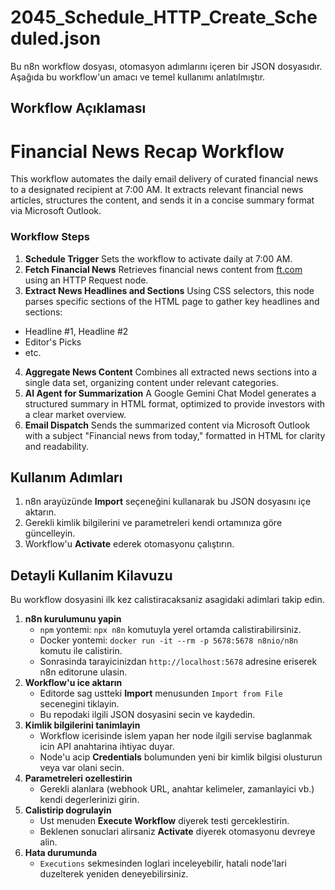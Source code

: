 # 2045_Schedule_HTTP_Create_Scheduled.json

Bu n8n workflow dosyası, otomasyon adımlarını içeren bir JSON dosyasıdır.
Aşağıda bu workflow'un amacı ve temel kullanımı anlatılmıştır.

## Workflow Açıklaması
# Financial News Recap Workflow

This workflow automates the daily email delivery of curated financial news to a designated recipient at 7:00 AM. It extracts relevant financial news articles, structures the content, and sends it in a concise summary format via Microsoft Outlook.

### Workflow Steps
1. **Schedule Trigger** 
 Sets the workflow to activate daily at 7:00 AM.
2. **Fetch Financial News** 
 Retrieves financial news content from [ft.com](https://www.ft.com/) using an HTTP Request node.
3. **Extract News Headlines and Sections** 
 Using CSS selectors, this node parses specific sections of the HTML page to gather key headlines and sections:
 - Headline #1, Headline #2
 - Editor's Picks
 - etc.
4. **Aggregate News Content** 
 Combines all extracted news sections into a single data set, organizing content under relevant categories.
5. **AI Agent for Summarization** 
 A Google Gemini Chat Model generates a structured summary in HTML format, optimized to provide investors with a clear market overview.
6. **Email Dispatch** 
 Sends the summarized content via Microsoft Outlook with a subject "Financial news from today," formatted in HTML for clarity and readability.

## Kullanım Adımları
1. n8n arayüzünde **Import** seçeneğini kullanarak bu JSON dosyasını içe aktarın.
2. Gerekli kimlik bilgilerini ve parametreleri kendi ortamınıza göre güncelleyin.
3. Workflow'u **Activate** ederek otomasyonu çalıştırın.
## Detayli Kullanim Kilavuzu

Bu workflow dosyasini ilk kez calistiracaksaniz asagidaki adimlari takip edin.

1. **n8n kurulumunu yapin**  
   - `npm` yontemi: `npx n8n` komutuyla yerel ortamda calistirabilirsiniz.  
   - Docker yontemi: `docker run -it --rm -p 5678:5678 n8nio/n8n` komutu ile calistirin.  
   - Sonrasinda tarayicinizdan `http://localhost:5678` adresine eriserek n8n editorune ulasin.
2. **Workflow'u ice aktarın**  
   - Editorde sag ustteki **Import** menusunden `Import from File` secenegini tiklayin.  
   - Bu repodaki ilgili JSON dosyasini secin ve kaydedin.
3. **Kimlik bilgilerini tanimlayin**  
   - Workflow icerisinde islem yapan her node ilgili servise baglanmak icin API anahtarina ihtiyac duyar.  
   - Node'u acip **Credentials** bolumunden yeni bir kimlik bilgisi olusturun veya var olani secin.
4. **Parametreleri ozellestirin**  
   - Gerekli alanlara (webhook URL, anahtar kelimeler, zamanlayici vb.) kendi degerlerinizi girin.
5. **Calistirip dogrulayin**  
   - Ust menuden **Execute Workflow** diyerek testi gerceklestirin.  
   - Beklenen sonuclari alirsaniz **Activate** diyerek otomasyonu devreye alin.
6. **Hata durumunda**  
   - `Executions` sekmesinden loglari inceleyebilir, hatali node'lari duzelterek yeniden deneyebilirsiniz.

